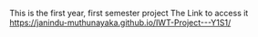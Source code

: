 This is the first year, first semester project
The Link to access it https://janindu-muthunayaka.github.io/IWT-Project---Y1S1/
